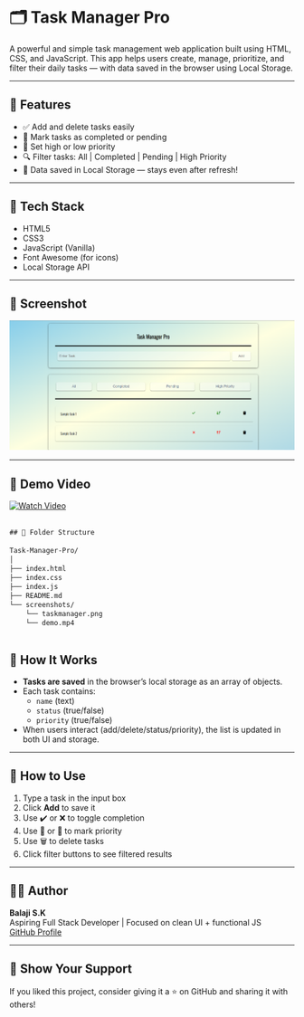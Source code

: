 # 🗂️ Task Manager Pro

A powerful and simple task management web application built using HTML, CSS, and JavaScript. This app helps users create, manage, prioritize, and filter their daily tasks — with data saved in the browser using Local Storage.

---

## 🚀 Features

- ✅ Add and delete tasks easily  
- 📌 Mark tasks as completed or pending  
- 🔼 Set high or low priority  
- 🔍 Filter tasks: All | Completed | Pending | High Priority  
- 💾 Data saved in Local Storage — stays even after refresh!

---

## 🔧 Tech Stack

- HTML5  
- CSS3  
- JavaScript (Vanilla)  
- Font Awesome (for icons)  
- Local Storage API

---

## 📸 Screenshot

![Screenshot](screenshots/taskmanager.png)

---

## 🎥 Demo Video

[![Watch Video](https://img.youtube.com/vi/CGNJDYel8Lo/0.jpg)](https://youtu.be/CGNJDYel8Lo)

```

## 📂 Folder Structure

Task-Manager-Pro/
│
├── index.html
├── index.css
├── index.js
├── README.md
└── screenshots/
    └── taskmanager.png
    └── demo.mp4


```

## 🧠 How It Works

- **Tasks are saved** in the browser’s local storage as an array of objects.
- Each task contains:
  - `name` (text)
  - `status` (true/false)
  - `priority` (true/false)
- When users interact (add/delete/status/priority), the list is updated in both UI and storage.

---

## 📌 How to Use

1. Type a task in the input box  
2. Click **Add** to save it  
3. Use ✔️ or ❌ to toggle completion  
4. Use 🔺 or 🔻 to mark priority  
5. Use 🗑️ to delete tasks  
6. Click filter buttons to see filtered results

---

## 👨‍💻 Author

**Balaji S.K**  
Aspiring Full Stack Developer | Focused on clean UI + functional JS  
[GitHub Profile](https://github.com/Balaji-keh06)

---

## 🌟 Show Your Support

If you liked this project, consider giving it a ⭐ on GitHub and sharing it with others!
